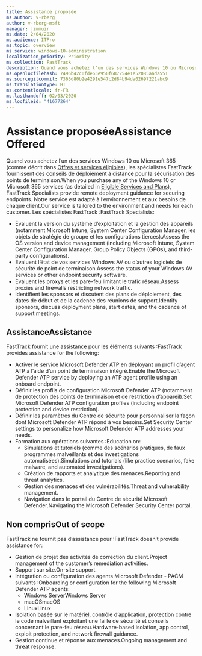 ```yaml
---
title: Assistance proposée
ms.author: v-rberg
author: v-rberg-msft
manager: jimmuir
ms.date: 2/04/2020
ms.audience: ITPro
ms.topic: overview
ms.service: windows-10-administration
localization_priority: Priority
ms.collection: FastTrack
description: Quand vous achetez l’un des services Windows 10 ou Microsoft 365, les spécialistes FastTrack fournissent des conseils de déploiement à distance pour la sécurisation des points de terminaison. Notre service est adapté à l’environnement et aux besoins de chaque client.
ms.openlocfilehash: 7496b42c0fde63e950f687254e1e52085aada551
ms.sourcegitcommit: 7365d80b2e4291e547c2d84b94da02697221abc9
ms.translationtype: HT
ms.contentlocale: fr-FR
ms.lasthandoff: 02/03/2020
ms.locfileid: "41677264"
---
```

# <a name="assistance-offered"></a><span data-ttu-id="6baa4-104">Assistance proposée</span><span class="sxs-lookup"><span data-stu-id="6baa4-104">Assistance Offered</span></span>  

<span data-ttu-id="6baa4-105">Quand vous achetez l’un des services Windows 10 ou Microsoft 365 (comme décrit dans [Offres et services éligibles](M365-eligible-services-and-plans.md)), les spécialistes FastTrack fournissent des conseils de déploiement à distance pour la sécurisation des points de terminaison.</span><span class="sxs-lookup"><span data-stu-id="6baa4-105">When you purchase any of the Windows 10 or Microsoft 365 services (as detailed in [Eligible Services and Plans](M365-eligible-services-and-plans.md)), FastTrack Specialists provide remote deployment guidance for securing endpoints.</span></span> <span data-ttu-id="6baa4-106">Notre service est adapté à l’environnement et aux besoins de chaque client.</span><span class="sxs-lookup"><span data-stu-id="6baa4-106">Our service is tailored to the environment and needs for each customer.</span></span> <span data-ttu-id="6baa4-107">Les spécialistes FastTrack :</span><span class="sxs-lookup"><span data-stu-id="6baa4-107">FastTrack Specialists:</span></span>
- <span data-ttu-id="6baa4-108">Évaluent la version du système d’exploitation et la gestion des appareils (notamment Microsoft Intune, System Center Configuration Manager, les objets de stratégie de groupe et les configurations tierces).</span><span class="sxs-lookup"><span data-stu-id="6baa4-108">Assess the OS version and device management (including Microsoft Intune, System Center Configuration Manager, Group Policy Objects (GPOs), and third-party configurations).</span></span>
- <span data-ttu-id="6baa4-109">Évaluent l’état de vos services Windows AV ou d’autres logiciels de sécurité de point de terminaison.</span><span class="sxs-lookup"><span data-stu-id="6baa4-109">Assess the status of your Windows AV services or other endpoint security software.</span></span>
- <span data-ttu-id="6baa4-110">Évaluent les proxys et les pare-feu limitant le trafic réseau.</span><span class="sxs-lookup"><span data-stu-id="6baa4-110">Assess proxies and firewalls restricting network traffic.</span></span>
- <span data-ttu-id="6baa4-111">Identifient les sponsors et discutent des plans de déploiement, des dates de début et de la cadence des réunions de support.</span><span class="sxs-lookup"><span data-stu-id="6baa4-111">Identify sponsors, discuss deployment plans, start dates, and the cadence of support meetings.</span></span>

## <a name="assistance"></a><span data-ttu-id="6baa4-112">Assistance</span><span class="sxs-lookup"><span data-stu-id="6baa4-112">Assistance</span></span>

<span data-ttu-id="6baa4-113">FastTrack fournit une assistance pour les éléments suivants :</span><span class="sxs-lookup"><span data-stu-id="6baa4-113">FastTrack provides assistance for the following:</span></span>
- <span data-ttu-id="6baa4-114">Activer le service Microsoft Defender ATP en déployant un profil d’agent ATP à l’aide d’un point de terminaison intégré.</span><span class="sxs-lookup"><span data-stu-id="6baa4-114">Enable the Microsoft Defender ATP service by deploying an ATP agent profile using an onboard endpoint.</span></span>
- <span data-ttu-id="6baa4-115">Définir les profils de configuration Microsoft Defender ATP (notamment de protection des points de terminaison et de restriction d’appareil).</span><span class="sxs-lookup"><span data-stu-id="6baa4-115">Set Microsoft Defender ATP configuration profiles (including endpoint protection and device restriction).</span></span>
- <span data-ttu-id="6baa4-116">Définir les paramètres du Centre de sécurité pour personnaliser la façon dont Microsoft Defender ATP répond à vos besoins.</span><span class="sxs-lookup"><span data-stu-id="6baa4-116">Set Security Center settings to personalize how Microsoft Defender ATP addresses your needs.</span></span>
- <span data-ttu-id="6baa4-117">Formation aux opérations suivantes :</span><span class="sxs-lookup"><span data-stu-id="6baa4-117">Education on:</span></span>
    - <span data-ttu-id="6baa4-118">Simulations et tutoriels (comme des scénarios pratiques, de faux programmes malveillants et des investigations automatisées).</span><span class="sxs-lookup"><span data-stu-id="6baa4-118">Simulations and tutorials (like practice scenarios, fake malware, and automated investigations).</span></span>
    - <span data-ttu-id="6baa4-119">Création de rapports et analytique des menaces.</span><span class="sxs-lookup"><span data-stu-id="6baa4-119">Reporting and threat analytics.</span></span>
    - <span data-ttu-id="6baa4-120">Gestion des menaces et des vulnérabilités.</span><span class="sxs-lookup"><span data-stu-id="6baa4-120">Threat and vulnerability management.</span></span>
    - <span data-ttu-id="6baa4-121">Navigation dans le portail du Centre de sécurité Microsoft Defender.</span><span class="sxs-lookup"><span data-stu-id="6baa4-121">Navigating the Microsoft Defender Security Center portal.</span></span>

## <a name="out-of-scope"></a><span data-ttu-id="6baa4-122">Non compris</span><span class="sxs-lookup"><span data-stu-id="6baa4-122">Out of scope</span></span>

<span data-ttu-id="6baa4-123">FastTrack ne fournit pas d’assistance pour :</span><span class="sxs-lookup"><span data-stu-id="6baa4-123">FastTrack doesn’t provide assistance for:</span></span>
- <span data-ttu-id="6baa4-124">Gestion de projet des activités de correction du client.</span><span class="sxs-lookup"><span data-stu-id="6baa4-124">Project management of the customer’s remediation activities.</span></span>
- <span data-ttu-id="6baa4-125">Support sur site.</span><span class="sxs-lookup"><span data-stu-id="6baa4-125">On-site support.</span></span>
- <span data-ttu-id="6baa4-126">Intégration ou configuration des agents Microsoft Defender - PACM suivants :</span><span class="sxs-lookup"><span data-stu-id="6baa4-126">Onboarding or configuration for the following Microsoft Defender ATP agents:</span></span>
   - <span data-ttu-id="6baa4-127">Windows Server</span><span class="sxs-lookup"><span data-stu-id="6baa4-127">Windows Server</span></span>
   - <span data-ttu-id="6baa4-128">macOS</span><span class="sxs-lookup"><span data-stu-id="6baa4-128">macOS</span></span>
   - <span data-ttu-id="6baa4-129">Linux</span><span class="sxs-lookup"><span data-stu-id="6baa4-129">Linux</span></span>
- <span data-ttu-id="6baa4-130">Isolation basée sur le matériel, contrôle d’application, protection contre le code malveillant exploitant une faille de sécurité et conseils concernant le pare-feu réseau.</span><span class="sxs-lookup"><span data-stu-id="6baa4-130">Hardware-based isolation, app control, exploit protection, and network firewall guidance.</span></span>
- <span data-ttu-id="6baa4-131">Gestion continue et réponse aux menaces.</span><span class="sxs-lookup"><span data-stu-id="6baa4-131">Ongoing management and threat response.</span></span>

